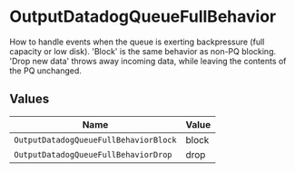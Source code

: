 # OutputDatadogQueueFullBehavior

How to handle events when the queue is exerting backpressure (full capacity or low disk). 'Block' is the same behavior as non-PQ blocking. 'Drop new data' throws away incoming data, while leaving the contents of the PQ unchanged.


## Values

| Name                                  | Value                                 |
| ------------------------------------- | ------------------------------------- |
| `OutputDatadogQueueFullBehaviorBlock` | block                                 |
| `OutputDatadogQueueFullBehaviorDrop`  | drop                                  |